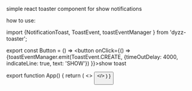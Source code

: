 simple react toaster component for show notifications 

how to use:

import {NotificationToast, ToastEvent, toastEventManager } from 'dyzz-toaster';


export const Button = () => 
<button onClick={() => {toastEventManager.emit(ToastEvent.CREATE, 
{timeOutDelay: 4000, indicateLine: true, text: 'SHOW'})
}}>show toast</button>

export function App() {
    return (
      <>
       <NotificationToast/>
       <Button/>
       </>
    )
}